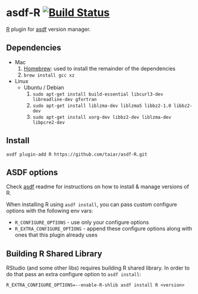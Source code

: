 # asdf-R [![Build Status](https://travis-ci.org/taiar/asdf-R.svg?branch=master)](https://travis-ci.org/taiar/asdf-R)

[R](https://www.r-project.org/) plugin for [asdf](https://github.com/asdf-vm/asdf) version manager.

## Dependencies

* Mac
    1. [Homebrew](https://brew.sh): used to install the remainder of the dependencies
    2. ```brew install gcc xz```
* Linux
    * Ubuntu / Debian
        1. ```sudo apt-get install build-essential libcurl3-dev libreadline-dev gfortran ```
        2. ```sudo apt-get install liblzma-dev liblzma5 libbz2-1.0 libbz2-dev```
        3. ```sudo apt-get install xorg-dev libbz2-dev liblzma-dev libpcre2-dev```

## Install

```
asdf plugin-add R https://github.com/taiar/asdf-R.git
```

## ASDF options

Check [asdf](https://github.com/asdf-vm/asdf) readme for instructions on how to install & manage versions of R.

When installing R using `asdf install`, you can pass custom configure options with the following env vars:

* `R_CONFIGURE_OPTIONS` - use only your configure options
* `R_EXTRA_CONFIGURE_OPTIONS` - append these configure options along with ones that this plugin already uses

## Building R Shared Library

RStudio (and some other libs) requires building R shared library. In order to do that pass an extra configure option to `asdf install`:

```R_EXTRA_CONFIGURE_OPTIONS=--enable-R-shlib asdf install R <version>```
